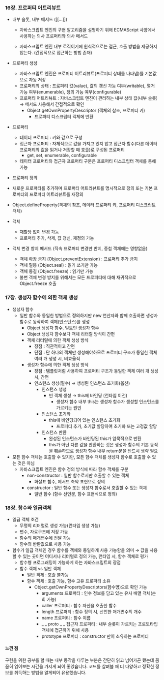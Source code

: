 ### 16장. 프로퍼티 어트리뷰트

- 내부 슬롯, 내부 메서드 ([[...]]) 

  - 자바스크립트 엔진의 구현 알고리즘을 설명하기 위해 ECMAScript 사양에서 사용하는 의사 프로퍼티와 의사 메서드

  - 자바스크립트 엔진 내부 로직이기에 원칙적으로는 접근, 호출 방법을 제공하지 않는다. (간접적으로 접근하는 방법 존재)

- 프로퍼티 생성
  - 자바스크립트 엔진은 프로퍼티 어트리뷰트(프로퍼티 상태를 나타냄)를 기본값으로 자동 저장
  - 프로퍼티의 상태 : 프로퍼티 값(value), 값의 갱신 가능 여부(writable), 열거 가능 여부(enumerable), 정의 가능 여부(configurable)
  - 프로퍼티 어트리뷰트 : 자바스크립트 엔진이 관리하는 내부 상태 값(내부 슬롯) &rarr; 메서드 사용해서 간접적으로 확인
    - Object.getOwnPropertyDescriptor (객체의 참조, 프로퍼티 키)
      - 프로퍼티 디스크립터 객체에 반환
- 프로퍼티
  - 데이터 프로퍼티 : 키와 값으로 구성
  - 접근자 프로퍼티 : 자체적으로 값을 가지고 있지 않고 접근자 함수(다른 데이터 프로퍼티의 값을 읽거나 저장할 때 호출)로 구성된 프로퍼티
    - get, set, enumerable, configurable
  - 데이터 프로퍼티와 접근자 프로퍼티 구분은 프로퍼티 디스크립터 객체를 통해 가능
-  프로퍼티 정의
  - 새로운 프로퍼티를 추가하며 프로퍼티 어트리뷰트를 명시적으로 정의 또는 기본 프로퍼티의 프로퍼티 어트리뷰트를 재정의
  - Object.defineProperty(객체의 참조, 데이터 프로퍼티 키, 프로퍼티 디스크립트 객체) 
- 객체
  - 재할당 없이 변경 가능
  - 프로퍼티 추가, 삭제, 값 갱신, 재정의 가능
- 객체 변경 방지 메서드 (직속 프로퍼티 변경만 반지, 중첩 객체에는 영향없음)
  - 객체 확장 금지 (Object.preventExtension) : 프로퍼티 추가 금지
  - 객체 밀봉 (Object.seal) : 읽기 쓰기만 가능
  - 객체 동결 (Object.freeze) : 읽기만 가능
  - 불변 객체 변경 방지를 위해서는 모든 프로퍼티에 대해 재귀적으로 Object.freeze 호출



### 17장. 생성자 함수에 의한 객체 생성

- 생성자 함수
  - 일반 함수와 동일한 방법으로 정의하지만 new 연산자와 함께 호출하면 생성자 함수로 동작하여 객체(인스턴스)를 생성
    - Object 생성자 함수, 빌트인 생성자 함수
    - Object 생성자 함수보다 객체 리터럴 방식이 간편
    - 객체 리터럴에 의한 객체 생성 방식
      - 장점 : 직관적이고 간편
      - 단점 : 단 하나의 객체만 생성해야하므로 프로퍼티 구조가 동일한 객체 여러 개 생성 시, 비효율적
    - 생성자 함수에 의한 객체 생성 방식
      - 장점 : 템플릿처럼 사용하여 프로퍼티 구조가 동일한 객체 여러 개 생성 시, 간편
      - 인스턴스 생성(필수) &rarr; 생성된 인스턴스 초기화(옵션)
        - 인스턴스 생성
          - 빈 객체 생성 &rarr; this에 바인딩 (런타임 이전)
            - 생성자 함수 내부 this는 생성자 함수가 생성할 인스턴스를 가르키는 원인
        - 인스턴스 초기화
          - this에 바인딩되어 있는 인스턴스 초기화
            - 프로퍼티 추가, 초기값 할당하여 초기화 또는 고정값 할당
        - 인스턴스 반환
          - 완성된 인스턴스가 바인딩된 this가 암묵적으로 반환
          - this가 아닌 다른 값을 반환하는 것은 생성자 함수의 기본 동작을 훼손하므로 생성자 함수 내부 return문을 반드시 생략 필요
- 모든 함수 객체는 호출할 수 있지만, 모든 함수 객체를 생성자 함수로 호출할 수 있는 것은 아님
  - 자바스크립트 엔진은 함수 정의 방식에 따라 함수 객체를 구분
    - non-constructor : 일반 함수로서만 호출할 수 있는 객체	
      - 화살표 함수, 메서드 축약 표현으로 정의
    - constructor : 일반 함수 또는 생성자 함수로서 호출할 수 있는 객체
      - 일반 함수 (함수 선언문, 함수 표현식으로 정의)



### 18장. 함수와 일급객체

- 일급 객체 조건
  - 무명의 리터럴로 생성 가능(런타임 생성 가능)
  - 변수, 자료구조에 저장 가능
  - 함수의 매개변수에 전달 가능
  - 함수의 반환값으로 사용 가능
- 함수가 일급 객체인 경우 함수를 객체와 동일하게 사용 가능함을 의미 &rarr; 값을 사용할 수 있는 곳이면 어디서나 리터럴로 정의 가능, 런타임 시, 함수 객체로 평가
  - 함수형 프로그래밍이 가능하게 하는 자바스크립트의 장점
  - 함수 객체 vs 일반 객체
    - 일반 객체 : 호출 불가능
    - 함수 객체 : 호출 가능, 함수 고유 프로퍼티 소유
      - Object.getOwnPropertyDescriptors(함수명)으로 확인 가능
        - arguments 프로퍼티 : 인수 정보를 담고 있는 유사 배열 객체(순회 가능)
        - caller 프로퍼티 : 함수 자신을 호출한 함수
        - length 프로퍼티 : 함수 정의 시, 선언한 매개변수의 개수
        - name 프로퍼티 : 함수 이름
        - _ _ proto _ _ 접근자 프로퍼티 : 내부 슬롯이 가르키는 프로토타입 객체에 접근하기 위해 사용
        - prototype 프로퍼티 : constructor 만이 소유하는 프로퍼티

#### 느낀 점

구현을 위한 공부를 할 때는 내부 동작을 다루는 부분은 간단히 읽고 넘어가곤 했는데 꼼꼼히 읽어보는 시간을 가지게 되어 좋았습니다. 코드를 살펴볼 때 더 다양하고 정확한 정보를 취득하는 방법을 알게되어 유용했습니다.



